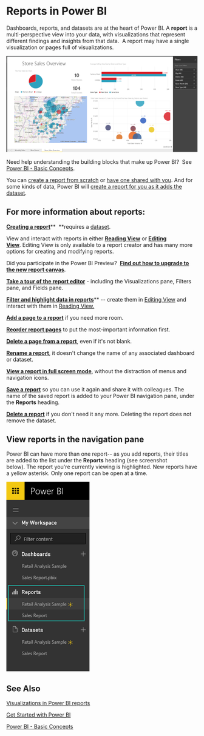 ﻿<properties
   pageTitle="Reports in Power BI"
   description="Reports in Power BI"
   services="powerbi"
   documentationCenter=""
   authors="mihart"
   manager="mblythe"
   editor=""
   tags=""/>

<tags
   ms.service="powerbi"
   ms.devlang="NA"
   ms.topic="article"
   ms.tgt_pltfrm="NA"
   ms.workload="powerbi"
   ms.date="09/28/2015"
   ms.author="mihart"/>
# Reports in Power BI

Dashboards, reports, and datasets are at the heart of Power BI. A **report** is a multi-perspective view into your data, with visualizations that represent different findings and insights from that data.  A report may have a single visualization or pages full of visualizations.

![](media/powerbi-service-reports/reportview.png)

Need help understanding the building blocks that make up Power BI?  See [Power BI - Basic Concepts](powerbi-service-basic-concepts.md).

You can [create a report from scratch](powerbi-service-create-a-new-report.md) or [have one shared with you](powerbi-service-share-unshare-dashboard.md). And for some kinds of data, Power BI will [create a report for you as it adds the dataset](powerbi-service-get-data.md).  

## For more information about reports:

[**Creating a report**](powerbi-service-create-a-new-report.md)**  **requires a [dataset](powerbi-service-get-data.md).  

View and interact with reports in either [**Reading View**](powerbi-service-interact-with-a-report-in-reading-view.md) or **[Editing View](powerbi-service-interact-with-a-report-in-editing-view.md)**. Editing View is only available to a report creator and has many more options for creating and modifying reports.

Did you participate in the Power BI Preview?  [**Find out how to upgrade to the new report canvas**](powerbi-service-converting-your-reports-to-the-new-report-editor.md).

[**Take a tour of the report editor**](powerbi-service-the-report-editor-take-a-tour.md) - including the Visualizations pane, Filters pane, and Fields pane.

[**Filter and highlight data in reports**](powerbi-service-about-filters-and-highlighting-in-reports.md)** -- create them in [Editing View](powerbi-service-interact-with-a-report-in-editing-view.md) and interact with them in [Reading View.](powerbi-service-interact-with-a-report-in-reading-view.md)

[**Add a page to a report**](powerbi-service-add-a-page-to-a-report.md) if you need more room.

[**Reorder report pages**](powerbi-service-reorder-pages-in-a-report.md) to put the most-important information first.

[**Delete a page from a report**](powerbi-service-delete-a-page-from-a-report.md), even if it's not blank.

[**Rename a report**](powerbi-service-rename-a-report.md), it doesn't change the name of any associated dashboard or dataset.

[**View a report in full screen mode**](powerbi-service-display-dashboard-report-in-full-screen-mode.md), without the distraction of menus and navigation icons.

[**Save a report**](powerbi-service-save-a-report.md) so you can use it again and share it with colleagues. The name of the saved report is added to your Power BI navigation pane, under the **Reports** heading.

**[Delete a report](powerbi-service-delete-a-report.md)** if you don't need it any more. Deleting the report does not remove the dataset.

## View reports in the navigation pane

Power BI can have more than one report-- as you add reports, their titles are added to the list under the **Reports** heading (see screenshot below). The report you're currently viewing is highlighted. New reports have a yellow asterisk. Only one report can be open at a time.

![](media/powerbi-service-reports/navigator.png)

## See Also

[](https://support.office.microsoft.com/article/Visualizations-in-Power-BI-reports-96901475-bf5a-4fac-8042-82a0ff580767 "Visualizations in Power BI reports")[Visualizations in Power BI reports](powerbi-service-visualizations-for-reports.md)[](powerbi-service-visualizations-for-reports.md)

[Get Started with Power BI](powerbi-service-get-started.md) 

 [Power BI - Basic Concepts](powerbi-service-basic-concepts.md)
